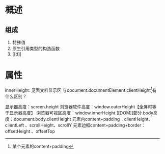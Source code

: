 # 概述

## 组成
1. 特殊值
2. 原生引用类型的构造函数
3. [[d]]
# 属性
innerHeight: 见面文档显示区
与document.documentElement.clientHeight[^1]有什么区别？


显示器高度：screen.height
浏览器软件高度：window.outerHeight【全屏时等于显示器高度】
浏览器可视区高度：window.innerHeight
[[DOM]]部分
body高度：document.body.clientHeight
元素内content+padding：clientHeight、clientLeft 、scrollHeight、scrollY
元素边框content+padding+border：offsetHeight 、offsetTop

[^1]: 某个元素的content+padding